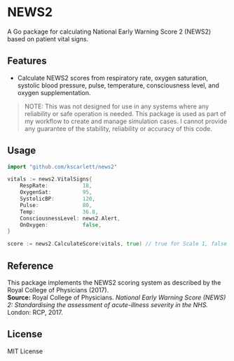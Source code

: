 # NEWS2

A Go package for calculating National Early Warning Score 2 (NEWS2) based on patient vital signs.

## Features

- Calculate NEWS2 scores from respiratory rate, oxygen saturation, systolic blood pressure, pulse, temperature, consciousness level, and oxygen supplementation.

> NOTE: This was not designed for use in any systems where any reliability or safe operation is needed. This package is used as part of my workflow to create and manage simulation cases. I cannot provide any guarantee of the stability, reliability or accuracy of this code.

## Usage

```go
import "github.com/kscarlett/news2"

vitals := news2.VitalSigns{
    RespRate:           18,
    OxygenSat:          95,
    SystolicBP:         120,
    Pulse:              80,
    Temp:               36.8,
    ConsciousnessLevel: news2.Alert,
    OnOxygen:           false,
}

score := news2.CalculateScore(vitals, true) // true for Scale 1, false for Scale 2
```

## Reference

This package implements the NEWS2 scoring system as described by the Royal College of Physicians (2017).  
**Source:** Royal College of Physicians. _National Early Warning Score (NEWS) 2: Standardising the assessment of acute-illness severity in the NHS._ London: RCP, 2017.

## License

MIT License
